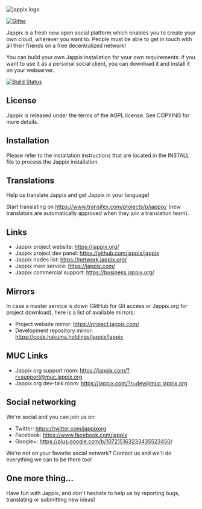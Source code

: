 ![jappix logo](https://project.jappix.com/img/logos/jappix_github.png)

[![Gitter](https://badges.gitter.im/Join%20Chat.svg)](https://gitter.im/jappix/jappix?utm_source=badge&utm_medium=badge&utm_campaign=pr-badge&utm_content=badge)

Jappix is a fresh new open social platform which enables you to create your own cloud, wherever you want to. People must be able to get in touch with all their friends on a free decentralized network!

You can build your own Jappix installation for your own requirements: if you want to use it as a personal social client, you can download it and install it on your webserver.


[![Build Status](https://travis-ci.org/jappix/jappix.svg?branch=master)](https://travis-ci.org/jappix/jappix)


License
-------

Jappix is released under the terms of the AGPL license. See COPYING for more details.


Installation
------------

Please refer to the installation instructions that are located in the INSTALL file to process the Jappix installation.


Translations
------------

Help us translate Jappix and get Jappix in your language!

Start translating on https://www.transifex.com/projects/p/jappix/ (new translators are automatically approved when they join a translation team).


Links
-----

* Jappix project website: https://jappix.org/
* Jappix project dev panel: https://github.com/jappix/jappix
* Jappix nodes list: https://network.jappix.org/
* Jappix main service: https://jappix.com/
* Jappix commercial support: https://business.jappix.org/


Mirrors
-------

In case a master service is down (GitHub for Git access or Jappix.org for project download), here is a list of available mirrors:

* Project website mirror: https://project.jappix.com/
* Development repository mirror: https://code.hakuma.holdings/jappix/jappix


MUC Links
---------

* Jappix.org support room: https://jappix.com/?r=support@muc.jappix.org
* Jappix.org dev-talk room: https://jappix.com/?r=dev@muc.jappix.org


Social networking
-----------------

We're social and you can join us on:

* Twitter: https://twitter.com/jappixorg
* Facebook: https://www.facebook.com/jappix
* Google+: https://plus.google.com/b/107215163233435523450/

We're not on your favorite social network? Contact us and we'll do everything we can to be there too!


One more thing...
-----------------

Have fun with Jappix, and don't hesitate to help us by reporting bugs, translating or submitting new ideas!
